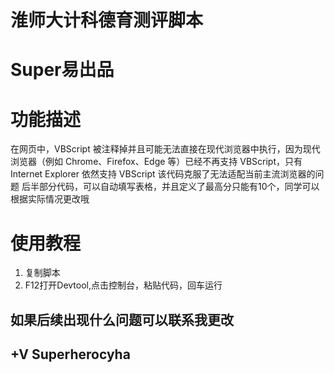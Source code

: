 # 淮师大计科德育测评脚本
# Super易出品
# 功能描述
在网页中，VBScript 被注释掉并且可能无法直接在现代浏览器中执行，因为现代浏览器（例如 Chrome、Firefox、Edge 等）已经不再支持 VBScript，只有 Internet Explorer 依然支持 VBScript
该代码克服了无法适配当前主流浏览器的问题
后半部分代码，可以自动填写表格，并且定义了最高分只能有10个，同学可以根据实际情况更改哦
# 使用教程
1. 复制脚本
2. F12打开Devtool,点击控制台，粘贴代码，回车运行
   
## 如果后续出现什么问题可以联系我更改
## +V Superherocyha
